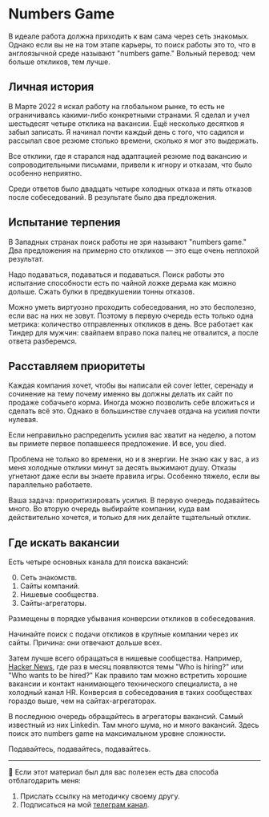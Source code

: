 # Numbers Game

В идеале работа должна приходить к вам сама через сеть знакомых. Однако если вы не на том этапе карьеры, то поиск работы это то, что в англоязычной среде называют "numbers game." Вольный перевод: чем больше откликов, тем лучше.

## Личная история

В Марте 2022 я искал работу на глобальном рынке, то есть не ограничиваясь какими-либо конкретными странами. Я сделал и учел шестьдесят четыре отклика на вакансии. Ещё несколько десятков я забыл записать. Я начинал почти каждый день с того, что садился и рассылал свое резюме столько времени, сколько я мог это выдержать. 

Все отклики, где я старался над адаптацией резюме под вакансию и сопроводительными письмами, привели к игнору и отказам, что было особенно неприятно. 

Среди ответов было двадцать четыре холодных отказа и пять отказов после собеседований. В результате было два предложения.

## Испытание терпения

В Западных странах поиск работы не зря называют "numbers game." Два предложения на примерно сто откликов — это еще очень неплохой результат.

Надо подаваться, подаваться и подаваться. Поиск работы это испытание способности есть по чайной ложке дерьма как можно дольше. Сжать булки в предвкушении тонны отказов. 

Можно уметь виртуозно проходить собеседования, но это бесполезно, если вас на них не зовут. Поэтому в первую очередь есть только одна метрика: количество отправленных откликов в день. Все работает как Тиндер для мужчин: свайпаем вправо пока палец не отвалится, а после ответа разберемся.

## Расставляем приоритеты

Каждая компания хочет, чтобы вы написали ей cover letter, серенаду и сочинение на тему почему именно вы должны делать их сайт по продаже собачьего корма. Иногда можно позволить себе вложиться и сделать всё это. Однако в большинстве случаев отдача на усилия почти нулевая. 

Если неправильно распределить усилия вас хватит на неделю, а потом вы примете первое попавшееся предложение. И все, you died. 

Проблема не только во времени, но и в энергии. Не знаю как у вас, а из меня холодные отклики минут за десять выжимают душу. Отказы угнетают даже если вы знаете правила игры. Особенно тяжело, если вы параллельно работаете.

Ваша задача: приоритизировать усилия. В первую очередь подавайтесь много. Во вторую очередь выбирайте компании, куда вам действительно хочется, и только для них делайте тщательный отклик.

## Где искать вакансии

Есть четыре основных канала для поиска вакансий:

0. Сеть знакомств.
1. Сайты компаний.
2. Нишевые сообщества.
3. Сайты-агрегаторы.

Размещены в порядке убывания конверсии откликов в собеседования.

Начинайте поиск с подачи откликов в крупные компании через их сайты. Причина: они отвечают дольше всех.

Затем лучше всего обращаться в нишевые сообщества. Например, [Hacker News](https://news.ycombinator.com), где раз в месяц появляются темы "Who is hiring?" или "Who wants to be hired?" Как правило там можно встретить хорошие вакансии и контакт нанимающего технического специалиста, а не холодный канал HR. Конверсия в собеседования в таких сообществах гораздо выше, чем на сайтах-агрегаторах.

В последнюю очередь обращайтесь в агрегаторы вакансий. Самый известный из них Linkedin. Там много шума, но и много вакансий. Здесь поиск это numbers game на максимальном уровне сложности. 

Подавайтесь, подавайтесь, подавайтесь.

---

🤗 Если этот материал был для вас полезен есть два способа отблагодарить меня:
1. Прислать ссылку на методичку своему другу.
2. Подписаться на мой [телеграм канал](https://t.me/boris_again).
